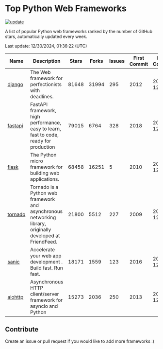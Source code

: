 # Top Python Web Frameworks

[![update](https://github.com/sunnysid3up/python-web-frameworks/actions/workflows/update.yml/badge.svg)](https://github.com/sunnysid3up/python-web-frameworks/actions/workflows/update.yml)

A list of popular Python web frameworks ranked by the number of GitHub stars, automatically updated every week.

Last update: 12/30/2024, 01:36:22 (UTC)

| Name          | Description          | Stars                     | Forks          | Issues               | First Commit        | Last Commit         |
|---------------|----------------------|---------------------------|----------------|----------------------|---------------------|---------------------|
| [django](https://github.com/django/django) | The Web framework for perfectionists with deadlines. | 81648 | 31994 | 295 | 2012 | 2024-12-29 |
| [fastapi](https://github.com/fastapi/fastapi) | FastAPI framework, high performance, easy to learn, fast to code, ready for production | 79015 | 6764 | 328 | 2018 | 2024-12-30 |
| [flask](https://github.com/pallets/flask) | The Python micro framework for building web applications. | 68458 | 16251 | 5 | 2010 | 2024-12-30 |
| [tornado](https://github.com/tornadoweb/tornado) | Tornado is a Python web framework and asynchronous networking library, originally developed at FriendFeed. | 21800 | 5512 | 227 | 2009 | 2024-12-30 |
| [sanic](https://github.com/sanic-org/sanic) |  Accelerate your web app development . Build fast. Run fast. | 18171 | 1559 | 123 | 2016 | 2024-12-29 |
| [aiohttp](https://github.com/aio-libs/aiohttp) | Asynchronous HTTP client/server framework for asyncio and Python | 15273 | 2036 | 250 | 2013 | 2024-12-30 |

## Contribute 

Create an issue or pull request if you would like to add more frameworks :)